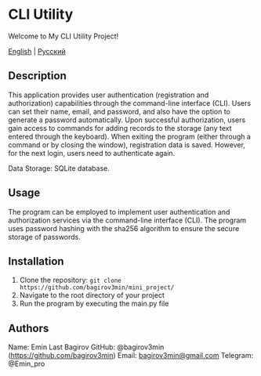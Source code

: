 # CLI Utility

Welcome to My CLI Utility Project!

[English](readme.md) | [Русский](readme-ru.md)

## Description

This application provides user authentication (registration 
and authorization) capabilities through the command-line 
interface (CLI). Users can set their name, email, and password, 
and also have the option to generate a password automatically. 
Upon successful authorization, users gain access to commands for 
adding records to the storage (any text entered through the 
keyboard). When exiting the program (either through a command 
or by closing the window), registration data is saved. However, 
for the next login, users need to authenticate again.

Data Storage: SQLite database.

## Usage

The program can be employed to implement user authentication and 
authorization services via the command-line interface (CLI). The 
program uses password hashing with the sha256 algorithm to ensure
the secure storage of passwords.

## Installation

1. Clone the repository: `git clone 
   https://github.com/bagirov3min/mini_project/`
2. Navigate to the root directory of your project
3. Run the program by executing the main.py file

## Authors

Name: Emin
Last Bagirov
GitHub: @bagirov3min (https://github.com/bagirov3min)
Email: bagirov3min@gmail.com
Telegram: @Emin_pro
